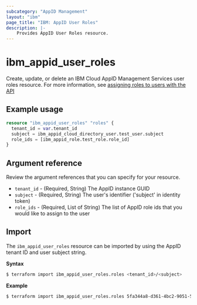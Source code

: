```yaml
---
subcategory: "AppID Management"
layout: "ibm"
page_title: "IBM: AppID User Roles"
description: |-
    Provides AppID User Roles resource.
---
```


# ibm_appid_user_roles

Create, update, or delete an IBM Cloud AppID Management Services user roles resource. For more information, see [assigning roles to users with the API](https://cloud.ibm.com/docs/appid?topic=appid-access-control&interface=api#assign-roles-api)

## Example usage

```terraform
resource "ibm_appid_user_roles" "roles" {
  tenant_id = var.tenant_id
  subject = ibm_appid_cloud_directory_user.test_user.subject
  role_ids = [ibm_appid_role.test_role.role_id]
}
```

## Argument reference
Review the argument references that you can specify for your resource.

- `tenant_id` - (Required, String) The AppID instance GUID
- `subject` - (Required, String) The user's identifier ('subject' in identity token)
- `role_ids` - (Required, List of String) The list of AppID role ids that you would like to assign to the user

## Import

The `ibm_appid_user_roles` resource can be imported by using the AppID tenant ID and user subject string.

**Syntax**

```bash
$ terraform import ibm_appid_user_roles.roles <tenant_id>/<subject>
```
**Example**

```bash
$ terraform import ibm_appid_user_roles.roles 5fa344a8-d361-4bc2-9051-58ca253f4b2b/03cd638a-b35a-43f2-a58a-c2d3fe26aaea
```
